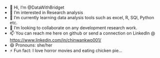 - 👋 Hi, I’m @DataWithBridget
- 👀 I’m interested in Research analysis
- 🌱 I’m currently learning data analysis tools such as excel, R, SQl, Python etc.
- 💞️ I’m looking to collaborate on any development research work.
- 📫 You can reach me here on github or send a connection on LinkedIn @ https://www.linkedin.com/in/chinwankwo001/
- 😄 Pronouns: she/her
- ⚡ Fun fact: I love horror movies and eating chicken pie...

<!---
Data-with-Bridget/Data-with-Bridget is a ✨ special ✨ repository because its `README.md` (this file) appears on your GitHub profile.
You can click the Preview link to take a look at your changes.
--->
